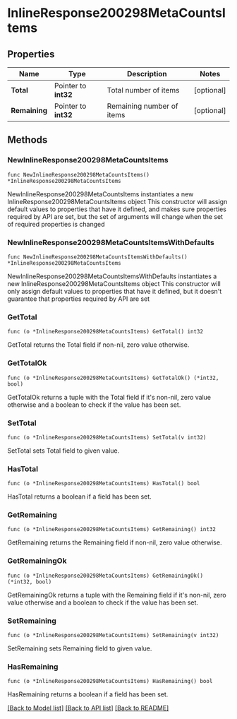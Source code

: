 # InlineResponse200298MetaCountsItems

## Properties

Name | Type | Description | Notes
------------ | ------------- | ------------- | -------------
**Total** | Pointer to **int32** | Total number of items | [optional] 
**Remaining** | Pointer to **int32** | Remaining number of items | [optional] 

## Methods

### NewInlineResponse200298MetaCountsItems

`func NewInlineResponse200298MetaCountsItems() *InlineResponse200298MetaCountsItems`

NewInlineResponse200298MetaCountsItems instantiates a new InlineResponse200298MetaCountsItems object
This constructor will assign default values to properties that have it defined,
and makes sure properties required by API are set, but the set of arguments
will change when the set of required properties is changed

### NewInlineResponse200298MetaCountsItemsWithDefaults

`func NewInlineResponse200298MetaCountsItemsWithDefaults() *InlineResponse200298MetaCountsItems`

NewInlineResponse200298MetaCountsItemsWithDefaults instantiates a new InlineResponse200298MetaCountsItems object
This constructor will only assign default values to properties that have it defined,
but it doesn't guarantee that properties required by API are set

### GetTotal

`func (o *InlineResponse200298MetaCountsItems) GetTotal() int32`

GetTotal returns the Total field if non-nil, zero value otherwise.

### GetTotalOk

`func (o *InlineResponse200298MetaCountsItems) GetTotalOk() (*int32, bool)`

GetTotalOk returns a tuple with the Total field if it's non-nil, zero value otherwise
and a boolean to check if the value has been set.

### SetTotal

`func (o *InlineResponse200298MetaCountsItems) SetTotal(v int32)`

SetTotal sets Total field to given value.

### HasTotal

`func (o *InlineResponse200298MetaCountsItems) HasTotal() bool`

HasTotal returns a boolean if a field has been set.

### GetRemaining

`func (o *InlineResponse200298MetaCountsItems) GetRemaining() int32`

GetRemaining returns the Remaining field if non-nil, zero value otherwise.

### GetRemainingOk

`func (o *InlineResponse200298MetaCountsItems) GetRemainingOk() (*int32, bool)`

GetRemainingOk returns a tuple with the Remaining field if it's non-nil, zero value otherwise
and a boolean to check if the value has been set.

### SetRemaining

`func (o *InlineResponse200298MetaCountsItems) SetRemaining(v int32)`

SetRemaining sets Remaining field to given value.

### HasRemaining

`func (o *InlineResponse200298MetaCountsItems) HasRemaining() bool`

HasRemaining returns a boolean if a field has been set.


[[Back to Model list]](../README.md#documentation-for-models) [[Back to API list]](../README.md#documentation-for-api-endpoints) [[Back to README]](../README.md)


